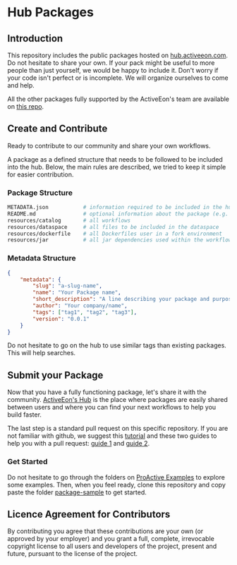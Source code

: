 Hub Packages
============

## Introduction

This repository includes the public packages hosted on [hub.activeeon.com](http://hub.activeeon.com/). Do not hesitate to share your own. If your pack might be useful to more people than just yourself, we would be happy to include it. Don't worry if your code isn't perfect or is incomplete. We will organize ourselves to come and help.

All the other packages fully supported by the ActiveEon's team are available on [this repo](https://github.com/ow2-proactive/proactive-examples).

## Create and Contribute

Ready to contribute to our community and share your own workflows.

A package as a defined structure that needs to be followed to be included into the hub. Below, the main rules are described, we tried to keep it simple for easier contribution.

### Package Structure

```bash
METADATA.json           # information required to be included in the hub
README.md               # optional information about the package (e.g. description of the workflows, of the Dockerfiles, etc.)
resources/catalog       # all workflows
resources/dataspace     # all files to be included in the dataspace
resources/dockerfile    # all Dockerfiles user in a fork environment
resources/jar           # all jar dependencies used within the workflows 
```

### Metadata Structure

```json
{
	"metadata": {
		"slug": "a-slug-name",
		"name": "Your Package name",
		"short_description": "A line describing your package and purpose",
		"author": "Your company/name",
		"tags": ["tag1", "tag2", "tag3"],
		"version": "0.0.1"
	}
}
```

Do not hesitate to go on the hub to use similar tags than existing packages. This will help searches.

## Submit your Package

Now that you have a fully functioning package, let's share it with the community. [ActiveEon's Hub](http://hub.activeeon.com/) is the place where packages are easily shared between users and where you can find your next workflows to help you build faster.

The last step is a standard pull request on this specific repository. If you are not familiar with github, we suggest this [tutorial](https://try.github.io/levels/1/challenges/1) and these two guides to help you with a pull request: [guide 1](https://guides.github.com/activities/forking/) and [guide 2](https://guides.github.com/activities/forking/).

### Get Started

Do not hesitate to go through the folders on [ProActive Examples](https://github.com/ow2-proactive/proactive-examples) to explore some examples. Then, when you feel ready, clone this repository and copy paste the folder [package-sample](https://github.com/ow2-proactive/hub-packages/tree/master/package-sample) to get started.

## Licence Agreement for Contributors

By contributing you agree that these contributions are your own (or approved by your employer) and you grant a full, complete, irrevocable copyright license to all users and developers of the project, present and future, pursuant to the license of the project.